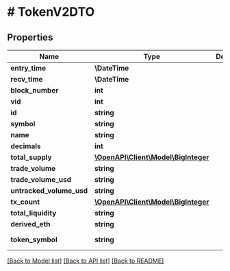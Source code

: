 # # TokenV2DTO

## Properties

Name | Type | Description | Notes
------------ | ------------- | ------------- | -------------
**entry_time** | **\DateTime** |  | [optional]
**recv_time** | **\DateTime** |  | [optional]
**block_number** | **int** |  | [optional]
**vid** | **int** |  | [optional]
**id** | **string** |  | [optional]
**symbol** | **string** |  | [optional]
**name** | **string** |  | [optional]
**decimals** | **int** |  | [optional]
**total_supply** | [**\OpenAPI\Client\Model\BigInteger**](BigInteger.md) |  | [optional]
**trade_volume** | **string** |  | [optional]
**trade_volume_usd** | **string** |  | [optional]
**untracked_volume_usd** | **string** |  | [optional]
**tx_count** | [**\OpenAPI\Client\Model\BigInteger**](BigInteger.md) |  | [optional]
**total_liquidity** | **string** |  | [optional]
**derived_eth** | **string** |  | [optional]
**token_symbol** | **string** |  | [optional] [readonly]

[[Back to Model list]](../../README.md#models) [[Back to API list]](../../README.md#endpoints) [[Back to README]](../../README.md)
